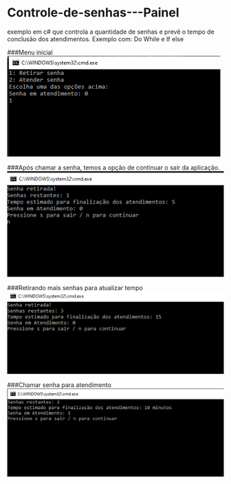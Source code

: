 # Controle-de-senhas---Painel
exemplo em c# que controla a quantidade de senhas e prevê o tempo de conclusão dos atendimentos. Exemplo com: Do While e If else

###Menu inicial             
![pagina do menu](https://github.com/pablosdlima/Controle-de-senhas---Painel/blob/master/Imagens/imageminicial.PNG)

###Após chamar a senha, temos a opção de continuar o sair da aplicação.
![imagem de resposta](https://github.com/pablosdlima/Controle-de-senhas---Painel/blob/master/Imagens/img2.PNG)

###Retirando mais senhas para atualizar tempo
![retirando senhas](https://github.com/pablosdlima/Controle-de-senhas---Painel/blob/master/Imagens/aposchamarsenhas.PNG)

###Chamar senha para atendimento
![chamando senha](https://github.com/pablosdlima/Controle-de-senhas---Painel/blob/master/Imagens/atendersenha.PNG)
